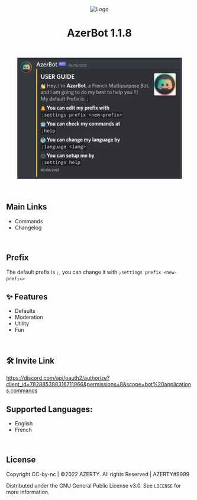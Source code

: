 <!-- Logo -->
<p align="center">
  <img src="https://toppng.com/uploads/preview/discord-icon-by-rengatv-discord-icon-11553508252vxmpxthspi.png" alt="Logo" width="200" height="200">
</p>

<!-- Title -->
<h1 align="center">AzerBot 1.1.8</h1>
  <p align="center">
    <br />
  </p>
</h1>

<p align="center">
  <img src="./Assets/images/GuildJoin.jpg" alt="GuildCreate"width="445" height="327">
</p>

<br/>

## Main Links

- Commands
- Changelog
<br/>

## Prefix

The default prefix is `;`, you can change it with `;settings prefix <new-prefix>`
<br/>

## ✨ Features

- Defaults
- Moderation
- Utility
- Fun
<br/>

## 🛠 Invite Link

https://discord.com/api/oauth2/authorize?client_id=782885398316711966&permissions=8&scope=bot%20applications.commands
<br/>

## Supported Languages:

- English
- French
<br/>

## License

Copyright CC-by-nc | ©2022 AZERTY. All rights Reserved | AZERTY#9999

Distributed under the GNU General Public License v3.0. See `LICENSE` for more information.
